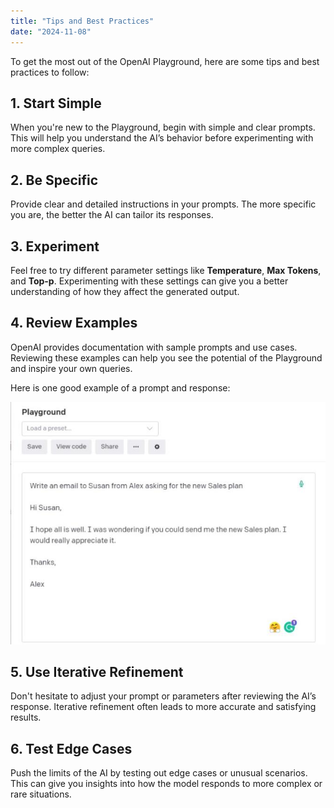 ```yaml
---
title: "Tips and Best Practices"
date: "2024-11-08"
---
```


To get the most out of the OpenAI Playground, here are some tips and best practices to follow:

## 1. Start Simple
When you're new to the Playground, begin with simple and clear prompts. This will help you understand the AI’s behavior before experimenting with more complex queries.

## 2. Be Specific
Provide clear and detailed instructions in your prompts. The more specific you are, the better the AI can tailor its responses.

## 3. Experiment
Feel free to try different parameter settings like **Temperature**, **Max Tokens**, and **Top-p**. Experimenting with these settings can give you a better understanding of how they affect the generated output.

## 4. Review Examples
OpenAI provides documentation with sample prompts and use cases. Reviewing these examples can help you see the potential of the Playground and inspire your own queries.

Here is one good example of a prompt and response:

![Prompt and response](emailprompt.jpg)

## 5. Use Iterative Refinement
Don't hesitate to adjust your prompt or parameters after reviewing the AI’s response. Iterative refinement often leads to more accurate and satisfying results.

## 6. Test Edge Cases
Push the limits of the AI by testing out edge cases or unusual scenarios. This can give you insights into how the model responds to more complex or rare situations.
